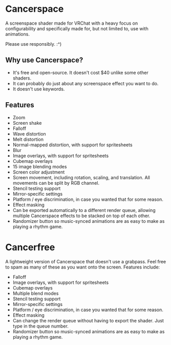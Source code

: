 # Cancerspace
A screenspace shader made for VRChat with a heavy focus on configurability and specifically made for, but not limited to, use with animations.  

Please use responsibly. :^)

## Why use Cancerspace?
- It's free and open-source. It doesn't cost $40 unlike some other shaders.
- It can probably do just about any screenspace effect you want to do.
- It doesn't use keywords.

## Features
- Zoom
- Screen shake
- Falloff
- Wave distortion
- Melt distortion
- Normal-mapped distortion, with support for spritesheets
- Blur
- Image overlays, with support for spritesheets
- Cubemap overlays
- 15 image blending modes
- Screen color adjustment
- Screen movement, including rotation, scaling, and translation. All movements can be split by RGB channel.
- Stencil testing support
- Mirror-specific settings
- Platform / eye discrimination, in case you wanted that for some reason.
- Effect masking
- Can be exported automatically to a different render queue, allowing multiple Cancerspace effects to be stacked on top of each other.
- Randomizer button so music-synced animations are as easy to make as playing a rhythm game.

# Cancerfree
A lightweight version of Cancerspace that doesn't use a grabpass. Feel free to spam as many of these as you want onto the screen.
Features include:
- Falloff
- Image overlays, with support for spritesheets
- Cubemap overlays
- Multiple blend modes
- Stencil testing support
- Mirror-specific settings
- Platform / eye discrimination, in case you wanted that for some reason.
- Effect masking
- Can change the render queue without having to export the shader. Just type in the queue number.
- Randomizer button so music-synced animations are as easy to make as playing a rhythm game.
